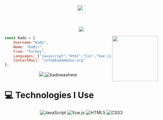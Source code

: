 <p align="center" style="font-size: 45px;">
<img src="https://user-images.githubusercontent.com/68639045/131919816-dec14f4f-bb21-4ee7-9fee-5fed23e52fa6.png" width="27px">
<br>
</p>
 <p align="center">
     <a href="https://kado.codes/"><img src="https://user-images.githubusercontent.com/68639045/131916233-85c955b3-75da-44f2-a4eb-50f1f334f180.png"></a>
</p>

<img align='right' src="https://cdn.discordapp.com/avatars/778540663675158548/1dab8afe32b00fb7836f14a11778625e.webp?size=2048" width="150">

```js
const Kado = {
    Username:"Kado",
    Name: "Kadir",
    From: "Turkey",
    Languages: ["Javascript","Html","Css","Vue.js","Node.js"],
    ContactMail: "info@kadomedia.org"
};
```
<p align="center">
<a href="https://instagram.com/kadoresmi00" target"blank_"><img src="https://img.shields.io/badge/INSTAGRAM%20-0e0101.svg?&style=for-the-badge&logo=instagram&logoColor=white">
</a>
<img src="https://komarev.com/ghpvc/?username=kadoresmi00&color=5210fa" alt="kadowashere" />
</p>
<h1> 💻 Technologies I Use</h1>
<div align="center">
    <img alt="JavaScript" align="center" src="https://img.shields.io/badge/-Javascript-edb200?style=flat-square&logo=javascript&logoColor=white"/>
    <img alt="Vue.js" align="center" src="https://img.shields.io/badge/-Vue.js-41B883?style=flat-square&logo=vue.js&logoColor=white"/>
    <img alt="HTML5" align="center" src="https://img.shields.io/badge/-HTML5-E34F26?style=flat-square&logo=html5&logoColor=white"/>
    <img alt="CSS3" align="center" src="https://img.shields.io/badge/-CSS3-264de4?style=flat-square&logo=css3&logoColor=white"/>
</div>

